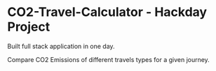 # CO2-Travel-Calculator - Hackday Project

Built full stack application in one day.

Compare CO2 Emissions of different travels types for a given journey.
